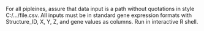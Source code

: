 For all pipleines, assure that data input is a path without quotations in style C:/.../file.csv.
All inputs must be in standard gene expression formats with Structure_ID, X, Y, Z, and gene values as columns.
Run in interactive R shell.
